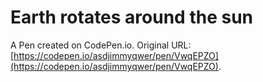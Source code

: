 # Earth rotates around the sun

A Pen created on CodePen.io. Original URL: [https://codepen.io/asdjimmyqwer/pen/VwqEPZO](https://codepen.io/asdjimmyqwer/pen/VwqEPZO).

